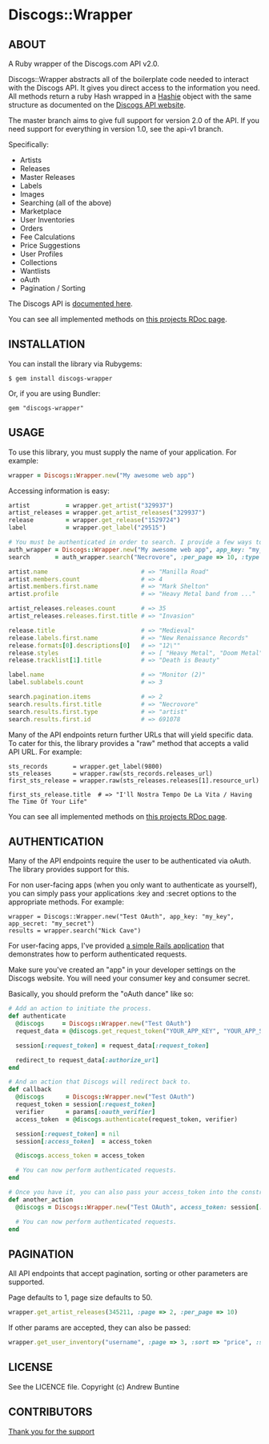 Discogs::Wrapper
================

ABOUT
-----
  A Ruby wrapper of the Discogs.com API v2.0.

  Discogs::Wrapper abstracts all of the boilerplate code needed to interact with the Discogs API. It gives you direct access to the information you need. All methods return a ruby Hash wrapped in a [Hashie](https://github.com/intridea/hashie) object with the same structure as documented on the [Discogs API website](http://www.discogs.com/developers/index.html).

  The master branch aims to give full support for version 2.0 of the API. If you need support for everything in version 1.0, see the api-v1 branch.

  Specifically:

  * Artists
  * Releases
  * Master Releases
  * Labels
  * Images
  * Searching (all of the above)
  * Marketplace
  * User Inventories
  * Orders
  * Fee Calculations
  * Price Suggestions
  * User Profiles
  * Collections
  * Wantlists
  * oAuth
  * Pagination / Sorting


  The Discogs API is [documented here](http://www.discogs.com/developers/index.html).

  You can see all implemented methods on [this projects RDoc page](http://rdoc.info/github/buntine/discogs/master/frames).

INSTALLATION
------------
  You can install the library via Rubygems:

    $ gem install discogs-wrapper

  Or, if you are using Bundler:

    gem "discogs-wrapper"

USAGE
-----
  To use this library, you must supply the name of your application. For example:

```ruby
wrapper = Discogs::Wrapper.new("My awesome web app")
```

  Accessing information is easy:

```ruby
artist          = wrapper.get_artist("329937")
artist_releases = wrapper.get_artist_releases("329937")
release         = wrapper.get_release("1529724")
label           = wrapper.get_label("29515")

# You must be authenticated in order to search. I provide a few ways to do this. See the AUTHENTICATION section below.
auth_wrapper = Discogs::Wrapper.new("My awesome web app", app_key: "my_key", app_secret: "my_secret")
search       = auth_wrapper.search("Necrovore", :per_page => 10, :type => :artist)

artist.name                          # => "Manilla Road"
artist.members.count                 # => 4
artist.members.first.name            # => "Mark Shelton"
artist.profile                       # => "Heavy Metal band from ..."

artist_releases.releases.count       # => 35
artist_releases.releases.first.title # => "Invasion"

release.title                        # => "Medieval"
release.labels.first.name            # => "New Renaissance Records"
release.formats[0].descriptions[0]   # => "12\""
release.styles                       # => [ "Heavy Metal", "Doom Metal" ]
release.tracklist[1].title           # => "Death is Beauty"

label.name                           # => "Monitor (2)"
label.sublabels.count                # => 3

search.pagination.items              # => 2
search.results.first.title           # => "Necrovore"
search.results.first.type            # => "artist"
search.results.first.id              # => 691078
```

  Many of the API endpoints return further URLs that will yield specific data. To cater for this, the library provides a "raw" method that accepts a valid API URL. For example:

    sts_records       = wrapper.get_label(9800)
    sts_releases      = wrapper.raw(sts_records.releases_url)
    first_sts_release = wrapper.raw(sts_releases.releases[1].resource_url)

    first_sts_release.title  # => "I'll Nostra Tempo De La Vita / Having The Time Of Your Life"

  You can see all implemented methods on [this projects RDoc page](http://rdoc.info/github/buntine/discogs/master/frames).

AUTHENTICATION
--------------
  Many of the API endpoints require the user to be authenticated via oAuth. The library provides support for this.

  For non user-facing apps (when you only want to authenticate as yourself), you can simply pass your applications :key and :secret options to the appropriate methods. For example:

    wrapper = Discogs::Wrapper.new("Test OAuth", app_key: "my_key", app_secret: "my_secret")
    results = wrapper.search("Nick Cave")

  For user-facing apps, I've provided [a simple Rails application](https://github.com/buntine/discogs-oauth) that demonstrates how to perform authenticated requests.

  Make sure you've created an "app" in your developer settings on the Discogs website. You will need your consumer key and consumer secret.

  Basically, you should preform the "oAuth dance" like so:

```ruby
# Add an action to initiate the process.
def authenticate
  @discogs     = Discogs::Wrapper.new("Test OAuth")
  request_data = @discogs.get_request_token("YOUR_APP_KEY", "YOUR_APP_SECRET", "http://127.0.0.1:3000/callback")

  session[:request_token] = request_data[:request_token]

  redirect_to request_data[:authorize_url]
end

# And an action that Discogs will redirect back to.
def callback
  @discogs      = Discogs::Wrapper.new("Test OAuth")
  request_token = session[:request_token]
  verifier      = params[:oauth_verifier]
  access_token  = @discogs.authenticate(request_token, verifier)

  session[:request_token] = nil
  session[:access_token]  = access_token

  @discogs.access_token = access_token

  # You can now perform authenticated requests.
end

# Once you have it, you can also pass your access_token into the constructor.
def another_action
  @discogs = Discogs::Wrapper.new("Test OAuth", access_token: session[:access_token])

  # You can now perform authenticated requests.
end
```

PAGINATION
----------
  All API endpoints that accept pagination, sorting or other parameters are supported.
 
  Page defaults to 1, page size defaults to 50.

```ruby
wrapper.get_artist_releases(345211, :page => 2, :per_page => 10)
```

  If other params are accepted, they can also be passed:

```ruby
wrapper.get_user_inventory("username", :page => 3, :sort => "price", :sort_order => "asc")
```

LICENSE
-----
  See the LICENCE file. Copyright (c) Andrew Buntine

CONTRIBUTORS
------------
  [Thank you for the support](https://github.com/buntine/discogs/graphs/contributors)
